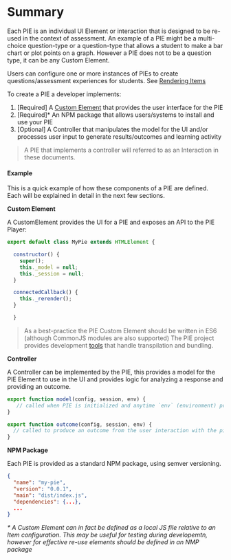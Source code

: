 # Summary

Each PIE is an individual UI Element or interaction that is designed to be re-used in the context of assessment. An example of a PIE might be a multi-choice question-type or a question-type that allows a student to make a bar chart or plot points on a graph. However a PIE does not to be a question type, it can be any Custom Element. 

Users can configure one or more instances of PIEs to create questions/assessment experiences for students. See [Rendering Items](/using/rendering-items.md)

To create a PIE a developer implements:

1. [Required] A [Custom Element](https://www.w3.org/TR/custom-elements/) that provides the user interface for the PIE
2. [Required]* An NPM package that allows users/systems to install and use your PIE
3. [Optional] A Controller that manipulates the model for the UI and/or processes user input to generate results/outcomes and learning activity 


> A PIE that implements a controller will referred to as an Interaction in these documents.


#### Example

This is a quick example of how these components of a PIE are defined. Each will be explained in detail in the next few sections.

**Custom Element**

A CustomElement provides the UI for a PIE and exposes an API to the PIE Player: 

```javascript
export default class MyPie extends HTMLElement {

  constructor() {
    super();
    this._model = null;
    this._session = null;
  }

  connectedCallback() {
    this._rerender();
  }

  }

```

> As a best-practice the PIE Custom Element should be written in ES6 (although CommonJS modules are also supported) The PIE project provides development [tools](https://github.com/PieLabs/pie-cli) that handle transpilation and bundling. 

**Controller**

A Controller can be implemented by the PIE, this provides a model for the PIE Element to use in the UI and provides logic for analyzing a response and providing an outcome.

```javascript
export function model(config, session, env) {
   // called when PIE is initialized and anytime `env` (environment) properties change
}

export function outcome(config, session, env) {
  // called to produce an outcome from the user interaction with the pie (score, etc)
}
```

**NPM Package**

Each PIE is provided as a standard NPM package, using semver versioning.

```json
{
  "name": "my-pie",
  "version": "0.0.1",
  "main": "dist/index.js",
  "dependencies": {...},
  ...
}
``` 


_* A Custom Element can in fact be defined as a local JS file relative to an Item configuration. This may be useful for testing during developemtn, however for effective re-use elements should be defined in an NMP package_